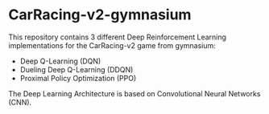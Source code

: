 # CarRacing-v2-gymnasium

This repository contains 3 different Deep Reinforcement Learning implementations for the CarRacing-v2 game from gymnasium:
* Deep Q-Learning (DQN)
* Dueling Deep Q-Learning (DDQN)
* Proximal Policy Optimization (PPO)

The Deep Learning Architecture is based on Convolutional Neural Networks (CNN).


